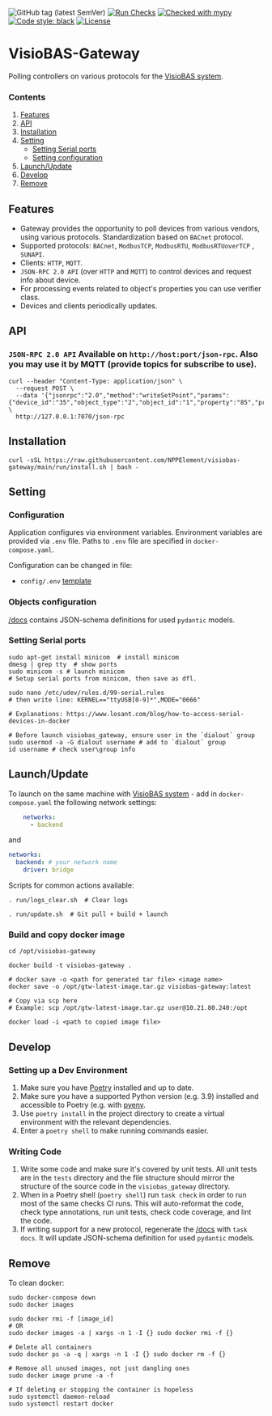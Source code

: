 ![GitHub tag (latest SemVer)](https://img.shields.io/github/v/tag/NPPElement/visiobas-gateway)
[![Run Checks](https://github.com/NPPElement/visiobas-gateway/actions/workflows/checks.yml/badge.svg)](/actions/workflows/checks.yml)
[![Checked with mypy](http://www.mypy-lang.org/static/mypy_badge.svg)](http://mypy-lang.org/)
[![Code style: black](https://img.shields.io/badge/code%20style-black-000000.svg)](https://github.com/ambv/black)
[![License](https://img.shields.io/github/license/NPPElement/visiobas-gateway)](/LICENSE)

# VisioBAS-Gateway

Polling controllers on various protocols for
the [VisioBAS system](https://github.com/NPPElement/visiobas-broker).

### Contents

1. [Features](#Features)
2. [API](#API)
3. [Installation](#Installation)
4. [Setting](#Setting)
    - [Setting Serial ports](#Setting-Serial-ports)
    - [Setting configuration](#Setting-configuration)
5. [Launch/Update](#LaunchUpdate)
6. [Develop](#Develop)
7. [Remove](#Remove)

## Features

- Gateway provides the opportunity to poll devices from various vendors, using various
  protocols. Standardization based on `BACnet` protocol.
- Supported protocols: `BACnet`, `ModbusTCP`, `ModbusRTU`, `ModbusRTUoverTCP`
  , `SUNAPI`.
- Clients: `HTTP`, `MQTT`.
- `JSON-RPC 2.0 API` (over `HTTP` and `MQTT`) to control devices and request info about
  device.
- For processing events related to object's properties you can use verifier class.
- Devices and clients periodically updates.

## API

### `JSON-RPC 2.0 API` Available on `http://host:port/json-rpc`. Also you may use it by MQTT (provide topics for subscribe to use).

```shell
curl --header "Content-Type: application/json" \
  --request POST \
  --data '{"jsonrpc":"2.0","method":"writeSetPoint","params":{"device_id":"35","object_type":"2","object_id":"1","property":"85","priority":"10","index":"-1","tag":"9","value":"40"},"id":""}' \
  http://127.0.0.1:7070/json-rpc
```

## Installation

```shell
curl -sSL https://raw.githubusercontent.com/NPPElement/visiobas-gateway/main/run/install.sh | bash -
```

## Setting

### Configuration

Application configures via environment variables. Environment variables are provided
via `.env` file. Paths to `.env` file are specified in `docker-compose.yaml`.

Configuration can be changed in file:

- `config/.env` [template](/config/template.env)


### Objects configuration

[/docs](/docs) contains JSON-schema definitions for used `pydantic` models.

### Setting Serial ports

```shell
sudo apt-get install minicom  # install minicom
dmesg | grep tty  # show ports
sudo minicom -s # launch minicom
# Setup serial ports from minicom, then save as dfl.

sudo nano /etc/udev/rules.d/99-serial.rules
# then write line: KERNEL=="ttyUSB[0-9]*",MODE="0666"

# Explanations: https://www.losant.com/blog/how-to-access-serial-devices-in-docker

# Before launch visiobas_gateway, ensure user in the `dialout` group
sudo usermod -a -G dialout username # add to `dialout` group
id username # check user\group info
```

## Launch/Update

To launch on the same machine
with [VisioBAS system](https://github.com/NPPElement/visiobas-broker) - add
in `docker-compose.yaml` the following network settings:

```yml
    networks:
      - backend
```

and

```yml
networks:
  backend: # your network name
    driver: bridge
```

Scripts for common actions available:

```shell
. run/logs_clear.sh  # Clear logs

. run/update.sh  # Git pull + build + launch
```

### Build and copy docker image
```shell
cd /opt/visiobas-gateway

docker build -t visiobas-gateway .

# docker save -o <path for generated tar file> <image name>
docker save -o /opt/gtw-latest-image.tar.gz visiobas-gateway:latest

# Copy via scp here
# Example: scp /opt/gtw-latest-image.tar.gz user@10.21.80.240:/opt

docker load -i <path to copied image file>
```

## Develop

### Setting up a Dev Environment

1. Make sure you have [Poetry](https://python-poetry.org/) installed and up to date.
2. Make sure you have a supported Python version (e.g. 3.9) installed and accessible to
   Poetry (e.g. with [pyenv](https://github.com/pyenv/pyenv).
3. Use `poetry install` in the project directory to create a virtual environment with the
   relevant dependencies.
4. Enter a `poetry shell` to make running commands easier.

### Writing Code

1. Write some code and make sure it's covered by unit tests. All unit tests are in
   the `tests` directory and the file structure should mirror the structure of the source
   code in the `visiobas_gateway` directory.
2. When in a Poetry shell (`poetry shell`) run `task check` in order to run most of the same
   checks CI runs. This will auto-reformat the code, check type annotations, run unit tests,
   check code coverage, and lint the code.
3. If writing support for a new protocol, regenerate the [/docs](/docs) with `task docs`. It
   will update JSON-schema definition for used `pydantic` models.

## Remove

To clean docker:

```shell
sudo docker-compose down 
sudo docker images

sudo docker rmi -f [image_id]
# OR
sudo docker images -a | xargs -n 1 -I {} sudo docker rmi -f {}
```

```shell
# Delete all containers
sudo docker ps -a -q | xargs -n 1 -I {} sudo docker rm -f {}

# Remove all unused images, not just dangling ones
sudo docker image prune -a -f

# If deleting or stopping the container is hopeless
sudo systemctl daemon-reload
sudo systemctl restart docker
```
